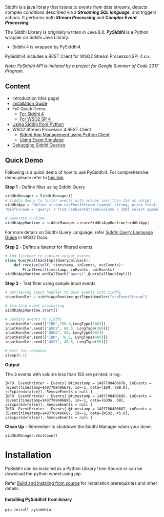 
Siddhi is a java library that listens to events from data streams, detects complex conditions described via a ***Streaming SQL language***, and triggers actions. It performs both ***Stream Processing*** and ***Complex Event Processing***.


The Siddhi Library is originally written in Java 8.0. ***PySiddhi*** is a Python wrapper on Siddhi Java Library.

- Siddhi 4 is wrapped by PySiddhi4.

PySiddhi4 includes a REST Client for WSO2 Stream Processor(SP) 4.x.x.

*Note: PySiddhi API is initiated by a project for Google Summer of Code 2017 Program.*

Content
---
* Introduction (this page)
* [Installation Guide](Installation-Guide.md)
* Full Quick Demo
    * [For Siddhi 4](Quick-Demo-(PySiddhi4).md)
    * [For WSO2 SP 4](Quick-Demo-(DAS-4.0))
* [Using Siddhi from Python](Using-Siddhi-from-Python)
* WSO2 Stream Processor 4 REST Client
    * [Siddhi App Management using Python Client](Siddhi-App-Management-of-WSO2-DAS-4.0)
    * [Using Event Simulator](Event-Simulator-WSO2-DAS-4.0)
* [Debugging Siddhi Queries](Debugging-Siddhi-Queries-(Siddhi-4.0)) 

## Quick Demo
Following is a quick demo of how to use PySiddhi4. For comprehensive demo please refer to [this link](Quick-Demo-(PySiddhi4).md)

**Step 1** - Define filter using Siddhi Query

```python
siddhiManager = SiddhiManager()
# Siddhi Query to filter events with volume less than 150 as output
siddhiApp = "define stream cseEventStream (symbol string, price float, volume long); " + \
"@info(name = 'query1') from cseEventStream[volume < 150] select symbol,price insert into outputStream;"

# Generate runtime
siddhiAppRuntime = siddhiManager.createSiddhiAppRuntime(siddhiApp)
```
For more details on Siddhi Query Language, refer [Siddhi Query Language Guide](https://wso2.github.io/siddhi/) in WSO2 Docs.

**Step 2** - Define a listener for filtered events.
```python
# Add listener to capture output events
class QueryCallbackImpl(QueryCallback):
    def receive(self, timestamp, inEvents, outEvents):
        PrintEvent(timestamp, inEvents, outEvents)
siddhiAppRuntime.addCallback("query1",QueryCallbackImpl())
```
**Step 3** - Test filter using sample input events
```python
# Retrieving input handler to push events into Siddhi
inputHandler = siddhiAppRuntime.getInputHandler("cseEventStream")

# Starting event processing
siddhiAppRuntime.start()

# Sending events to Siddhi
inputHandler.send(["IBM",700.0,LongType(100)])
inputHandler.send(["WSO2", 60.5, LongType(200)])
inputHandler.send(["GOOG", 50, LongType(30)])
inputHandler.send(["IBM", 76.6, LongType(400)])
inputHandler.send(["WSO2", 45.6, LongType(50)])

# Wait for response
sleep(0.1)
```
**Output**

The 3 events with volume less than 150 are printed in log.
```log
INFO  EventPrinter - Events{ @timestamp = 1497708406678, inEvents = [Event{timestamp=1497708406678, id=-1, data=[IBM, 700.0], isExpired=false}], RemoveEvents = null }
INFO  EventPrinter - Events{ @timestamp = 1497708406685, inEvents = [Event{timestamp=1497708406685, id=-1, data=[GOOG, 50], isExpired=false}], RemoveEvents = null }
INFO  EventPrinter - Events{ @timestamp = 1497708406687, inEvents = [Event{timestamp=1497708406687, id=-1, data=[WSO2, 45.6], isExpired=false}], RemoveEvents = null }
```

**Clean Up** - Remember to shutdown the Siddhi Manager when your done.
```
siddhiManager.shutdown()
```

# Installation
PySiddhi can be installed as a Python Library from Source or can be download the python wheel using pip 

Refer [Build and Instaling from source](Installation-Guide) for installation prerequisites and other details. 
#### Installing PySiddhi4 from binary
```
pip install pysiddhi4
```
